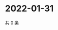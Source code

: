 # 2022-01-31

共 0 条

<!-- BEGIN WEIBO -->
<!-- 最后更新时间 Mon Jan 31 2022 09:43:46 GMT+0800 (China Standard Time) -->

<!-- END WEIBO -->
